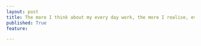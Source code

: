 ```yaml
---
layout: post
title: The more I think about my every day work, the more I realise, every project I work on would be more effective if the team operated like a startup.
published: True
feature: 

---
```


